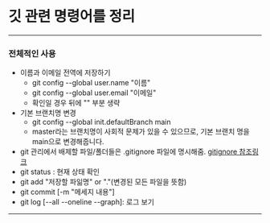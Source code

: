 # 깃 관련 명령어를 정리

---

### 전체적인 사용

- 이름과 이메일 전역에 저장하기
  - git config --global user.name "이름"
  - git config --global user.email "이메일"
  - 확인일 경우 뒤에 "" 부분 생략
- 기본 브랜치명 변경
  - git config --global init.defaultBranch main
  - master라는 브랜치명이 사회적 문제가 있을 수 있으므로, 기본 브랜치 명을 main으로 변경해줍니다.
- git 관리에서 배제할 파일/폴더들은 .gitignore 파일에 명시해줌.
  [gitignore 참조링크](https://git-scm.com/docs/gitignore)
- git status : 현재 상태 확인
- git add "저장할 파읾명" or "."(변경된 모든 파일을 뜻함)
- git commit [-m "메세지 내용"]
- git log [--all --oneline --graph]: 로그 보기

---
